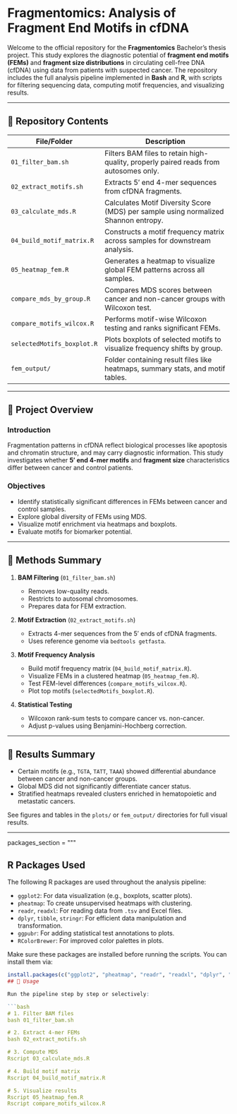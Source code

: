 
# Fragmentomics: Analysis of Fragment End Motifs in cfDNA

Welcome to the official repository for the **Fragmentomics** Bachelor’s thesis project. This study explores the diagnostic potential of **fragment end motifs (FEMs)** and **fragment size distributions** in circulating cell-free DNA (cfDNA) using data from patients with suspected cancer. The repository includes the full analysis pipeline implemented in **Bash** and **R**, with scripts for filtering sequencing data, computing motif frequencies, and visualizing results.

---

## 📁 Repository Contents

| File/Folder | Description |
|-------------|-------------|
| `01_filter_bam.sh` | Filters BAM files to retain high-quality, properly paired reads from autosomes only. |
| `02_extract_motifs.sh` | Extracts 5′ end 4-mer sequences from cfDNA fragments. |
| `03_calculate_mds.R` | Calculates Motif Diversity Score (MDS) per sample using normalized Shannon entropy. |
| `04_build_motif_matrix.R` | Constructs a motif frequency matrix across samples for downstream analysis. |
| `05_heatmap_fem.R` | Generates a heatmap to visualize global FEM patterns across all samples. |
| `compare_mds_by_group.R` | Compares MDS scores between cancer and non-cancer groups with Wilcoxon test. |
| `compare_motifs_wilcox.R` | Performs motif-wise Wilcoxon testing and ranks significant FEMs. |
| `selectedMotifs_boxplot.R` | Plots boxplots of selected motifs to visualize frequency shifts by group. |
| `fem_output/` | Folder containing result files like heatmaps, summary stats, and motif tables. |

---

## 📖 Project Overview

### Introduction

Fragmentation patterns in cfDNA reflect biological processes like apoptosis and chromatin structure, and may carry diagnostic information. This study investigates whether **5′ end 4-mer motifs** and **fragment size** characteristics differ between cancer and control patients.

### Objectives

- Identify statistically significant differences in FEMs between cancer and control samples.
- Explore global diversity of FEMs using MDS.
- Visualize motif enrichment via heatmaps and boxplots.
- Evaluate motifs for biomarker potential.

---

## 🧪 Methods Summary

1. **BAM Filtering** (`01_filter_bam.sh`)
   - Removes low-quality reads.
   - Restricts to autosomal chromosomes.
   - Prepares data for FEM extraction.

2. **Motif Extraction** (`02_extract_motifs.sh`)
   - Extracts 4-mer sequences from the 5′ ends of cfDNA fragments.
   - Uses reference genome via `bedtools getfasta`.

3. **Motif Frequency Analysis**
   - Build motif frequency matrix (`04_build_motif_matrix.R`).
   - Visualize FEMs in a clustered heatmap (`05_heatmap_fem.R`).
   - Test FEM-level differences (`compare_motifs_wilcox.R`).
   - Plot top motifs (`selectedMotifs_boxplot.R`).

4. **Statistical Testing**
   - Wilcoxon rank-sum tests to compare cancer vs. non-cancer.
   - Adjust p-values using Benjamini-Hochberg correction.

---

## 🧬 Results Summary

- Certain motifs (e.g., `TGTA`, `TATT`, `TAAA`) showed differential abundance between cancer and non-cancer groups.
- Global MDS did not significantly differentiate cancer status.
- Stratified heatmaps revealed clusters enriched in hematopoietic and metastatic cancers.

See figures and tables in the `plots/` or `fem_output/` directories for full visual results.

---
packages_section = """
## R Packages Used

The following R packages are used throughout the analysis pipeline:

- `ggplot2`: For data visualization (e.g., boxplots, scatter plots).
- `pheatmap`: To create unsupervised heatmaps with clustering.
- `readr`, `readxl`: For reading data from `.tsv` and Excel files.
- `dplyr`, `tibble`, `stringr`: For efficient data manipulation and transformation.
- `ggpubr`: For adding statistical test annotations to plots.
- `RColorBrewer`: For improved color palettes in plots.

Make sure these packages are installed before running the scripts. You can install them via:

```r
install.packages(c("ggplot2", "pheatmap", "readr", "readxl", "dplyr", "tibble", "stringr", "ggpubr", "RColorBrewer"))
## 🚀 Usage

Run the pipeline step by step or selectively:

```bash
# 1. Filter BAM files
bash 01_filter_bam.sh

# 2. Extract 4-mer FEMs
bash 02_extract_motifs.sh

# 3. Compute MDS
Rscript 03_calculate_mds.R

# 4. Build motif matrix
Rscript 04_build_motif_matrix.R

# 5. Visualize results
Rscript 05_heatmap_fem.R
Rscript compare_motifs_wilcox.R
